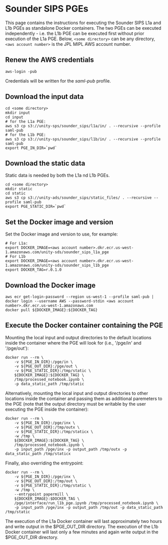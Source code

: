 # Sounder SIPS PGEs

This page contains the instructions for executing the Sounder SIPS L1a and L1b PGEs as standalone Docker containers.
The two PGEs can be executed independently - i.e. the L1b PGE can be executed first without prior execution of the L1a PGE.
Below, `<some directory>` can be any directory, `<aws account number>` is the JPL MIPL AWS account number.

## Renew the AWS credentials
```
aws-login -pub
```
Credentials will be written for the _saml-pub_ profile.

## Download the input data
```
cd <some directory>
mkdir input
cd input
# for the L1a PGE:
aws s3 cp s3://unity-sps/sounder_sips/l1a/in/ . --recursive --profile saml-pub
# for the L1b PGE:
aws s3 cp s3://unity-sps/sounder_sips/l1b/in/ . --recursive --profile saml-pub
export PGE_IN_DIR=`pwd`
```

## Download the static data
Static data is needed by both the L1a nd L1b PGEs.
```
cd <some directory>
mkdir static
cd static
aws s3 cp s3://unity-ads/sounder_sips/static_files/ . --recursive --profile saml-pub
export PGE_STATIC_DIR=`pwd`
```

## Set the Docker image and version
Set the Docker image and version to use, for example:
```
# For L1a:
export DOCKER_IMAGE=<aws account number>.dkr.ecr.us-west-1.amazonaws.com/unity-sds/sounder_sips_l1a_pge
# For L1b
export DOCKER_IMAGE=<aws account number>.dkr.ecr.us-west-1.amazonaws.com/unity-sds/sounder_sips_l1b_pge
export DOCKER_TAG=r.0.1.0
```

## Download the Docker image
```
aws ecr get-login-password --region us-west-1 --profile saml-pub | docker login --username AWS --password-stdin <aws account number>.dkr.ecr.us-west-1.amazonaws.com
docker pull ${DOCKER_IMAGE}:${DOCKER_TAG}
```

## Execute the Docker container containing the PGE

Mounting the local input and output directories to the default locations inside the container where the PGE will look for (i.e., '/pge/in' and '/pge/out'):
```
docker run --rm \
    -v ${PGE_IN_DIR}:/pge/in \
    -v ${PGE_OUT_DIR}:/pge/out \
    -v ${PGE_STATIC_DIR}:/tmp/static \
    ${DOCKER_IMAGE}:${DOCKER_TAG} \
    /tmp/processed_notebook.ipynb \
    -p data_static_path /tmp/static
```

Alternatively, mounting the local input and output directories to other locations inside the container and passing them as additional paremeters to the PGE
(note that the output directory must be writable by the user executing the PGE inside the container):

```
docker run --rm \
    -v ${PGE_IN_DIR}:/pge/inx \
    -v ${PGE_OUT_DIR}:/tmp/outx \
    -v ${PGE_STATIC_DIR}:/tmp/staticx \
    -w /tmp \
    ${DOCKER_IMAGE}:${DOCKER_TAG} \
    /tmp/processed_notebook.ipynb \
    -p input_path /pge/inx -p output_path /tmp/outx -p data_static_path /tmp/staticx
```

Finally, also overriding the entrypoint:
```
docker run --rm \
    -v ${PGE_IN_DIR}:/pge/inx \
    -v ${PGE_OUT_DIR}:/tmp/out \
    -v ${PGE_STATIC_DIR}:/tmp/static \
    -w /tmp \
    --entrypoint papermill \
    ${DOCKER_IMAGE}:$DOCKER_TAG \
    /pge/interface/run_l1b_pge.ipynb /tmp/processed_notebook.ipynb \
    -p input_path /pge/inx -p output_path /tmp/out -p data_static_path /tmp/static
```
The execution of the L1a Docker container will last approximately two hours and write output in the $PGE_OUT_DIR directory.
The execution of the L1b Docker container will last only a few minutes and again write output in the $PGE_OUT_DIR directory.
